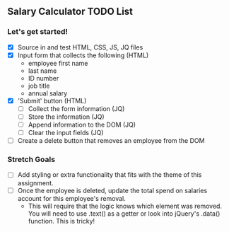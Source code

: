 ## Salary Calculator TODO List

### Let's get started!

- [x] Source in and test HTML, CSS, JS, JQ files
- [x] Input form that collects the following (HTML)
  - employee first name
  - last name
  - ID number
  - job title
  - annual salary
- [x] 'Submit' button (HTML)
  - [ ] Collect the form information (JQ)
  - [ ] Store the information (JQ)
  - [ ] Append information to the DOM (JQ)
  - [ ] Clear the input fields (JQ)
- [ ] Create a delete button that removes an employee from the DOM

### Stretch Goals

- [ ] Add styling or extra functionality that fits with the theme of this assignment.
- [ ] Once the employee is deleted, update the total spend on salaries account for this employee's removal.
  - This will require that the logic knows which element was removed. You will need to use .text() as a getter or look into jQuery's .data() function. This is tricky!
